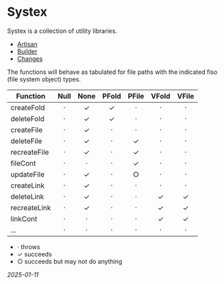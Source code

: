 


# Systex
Systex is a collection of utility libraries.
* [Artisan](artisan.md)
* [Builder](builder.md)
* [Changes](changes.md)

The functions will behave as tabulated for file paths with the indicated fiso (file system object) types.

| Function     | Null | None | PFold | PFile | VFold | VFile |
|--------------|:----:|:----:|:-----:|:-----:|:-----:|:-----:|
| createFold   |  ·   |  ✓   |   ✓   |   ·   |   ·   |   ·   |
| deleteFold   |  ·   |  ✓   |   ✓   |   ·   |   ·   |   ·   |
| createFile   |  ·   |  ✓   |   ·   |   ·   |   ·   |   ·   |
| deleteFile   |  ·   |  ✓   |   ·   |   ✓   |   ·   |   ·   |
| recreateFile |  ·   |  ✓   |   ·   |   ✓   |   ·   |   ·   |
| fileCont     |  ·   |  ·   |   ·   |   ✓   |   ·   |   ·   |
| updateFile   |  ·   |  ✓   |   ·   |   ○   |   ·   |   ·   |
| createLink   |  ·   |  ✓   |   ·   |   ·   |   ·   |   ·   |
| deleteLink   |  ·   |  ✓   |   ·   |   ·   |   ✓   |   ✓   |
| recreateLink |  ·   |  ✓   |   ·   |   ·   |   ✓   |   ✓   |
| linkCont     |  ·   |  ·   |   ·   |   ·   |   ✓   |   ✓   |
| ...          |  ·   |  ·   |   ·   |   ·   |   ·   |   ·   |

* · throws
* ✓ succeeds
* ○ succeeds but may not do anything

*2025-01-11*
